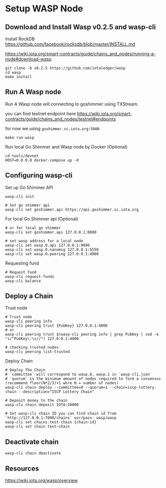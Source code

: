 # Setup WASP Node

## Download and Install Wasp v0.2.5 and wasp-cli

Install RockDB <https://github.com/facebook/rocksdb/blob/master/INSTALL.md>

<https://wiki.iota.org/smart-contracts/guide/chains_and_nodes/running-a-node#download-wasp>

```SHELL
git clone -b v0.2.5 https://github.com/iotaledger/wasp
cd wasp
make install
```

## Run A Wasp node

Run A Wasp node will connecting to goshimmer using TXStream.

you can find testnet endpoint here <https://wiki.iota.org/smart-contracts/guide/chains_and_nodes/testnet#endpoints>

for now we using `goshimmer.sc.iota.org:5000`

```shell
make run-wasp
```

Run local Go Shimmer and Wasp node by Docker (Optional)

```shell
cd tools/devnet
HOST=0.0.0.0 docker-compose up -d
```

## Configuring wasp-cli

Set up Go Shimmer API

```shell
wasp-cli init

# Set go shimmer api
wasp-cli set goshimmer.api https://api.goshimmer.sc.iota.org
```

For local Go Shimmer api (Optional)

```shell
# or for local go shimmer
wasp-cli set goshimmer.api 127.0.0.1:8080

# set wasp address for a local node
wasp-cli set wasp.0.api 127.0.0.1:9090
wasp-cli set wasp.0.nanomsg 127.0.0.1:5550
wasp-cli set wasp.0.peering 127.0.0.1:4000
```

Requesting fund

```shell
# Request fund
wasp-cli request-funds
wasp-cli balance
```

## Deploy a Chain

Trust node

```Shell
# Trust node
wasp-cli peering info
wasp-cli peering trust {PubKey} 127.0.0.1:4000
# or
wasp-cli peering trust $(wasp-cli peering info | grep PubKey | sed -e "s/^PubKey\:\s//") 127.0.0.1:4000

# checking trusted nodes
wasp-cli peering list-trusted
```

Deploy Chain

```shell
# Deploy The Chain
# `committee` will correspond to wasp.0, wasp.1 in `wasp-cli.json`
# `quorum` is the minimum amount of nodes required to form a consensus (recommend floor(N*2/3)+1 whre N = number of nodes)
wasp-cli chain deploy --committee=0 --quorum=1 --chain=iscp-lottery-chain --description="ISCP Lottery Chain"

# Deposit money to the chain
wasp-cli chain deposit IOTA:10000

# Set wasp-cli chain ID you can find chain id from `http://127.0.0.1:7000/chains` usr/pass: wasp/wasp
wasp-cli set chains.test-chain {chain-id}
wasp-cli set chain test-chain
```

## Deactivate chain

```SHELL
wasp-cli chain deactivate
```

## Resources

<https://wiki.iota.org/wasp/overview>
